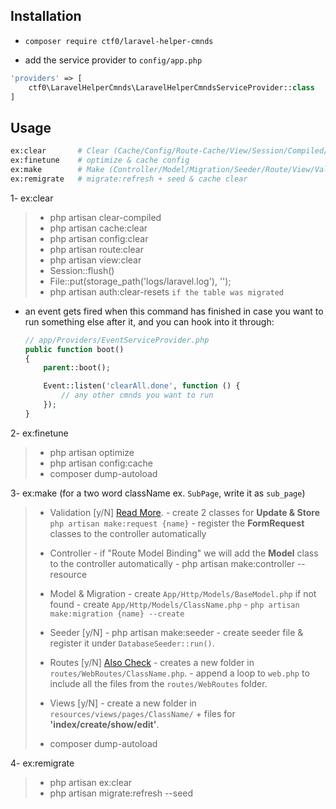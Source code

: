 ## Installation

- `composer require ctf0/laravel-helper-cmnds`

- add the service provider to `config/app.php`
```php
'providers' => [
    ctf0\LaravelHelperCmnds\LaravelHelperCmndsServiceProvider::class
]
```

## Usage

```bash
ex:clear       # Clear (Cache/Config/Route-Cache/View/Session/Compiled/Laravel-LogFile/Pass-Resets)
ex:finetune    # optimize & cache config
ex:make        # Make (Controller/Model/Migration/Seeder/Route/View/Validation)
ex:remigrate   # migrate:refresh + seed & cache clear
```

1- ex:clear
>  - php artisan clear-compiled
>  - php artisan cache:clear
>  - php artisan config:clear
>  - php artisan route:clear
>  - php artisan view:clear
>  - Session::flush()
>  - File::put(storage_path('logs/laravel.log'), '');
>  - php artisan auth:clear-resets `if the table was migrated`

* an event gets fired when this command has finished in case you want to run something else after it, and you can hook into it through: 
    ```php
    // app/Providers/EventServiceProvider.php
    public function boot()
    {
        parent::boot();

        Event::listen('clearAll.done', function () {
            // any other cmnds you want to run
        });
    }
    ```

2- ex:finetune
>  - php artisan optimize
>  - php artisan config:cache
>  - composer dump-autoload

3- ex:make (for a two word className ex. `SubPage`, write it as `sub_page`)
> - Validation [y/N] [Read More](https://ctf0.wordpress.com/2016/10/16/extend-formrequest-to-allow-more-functionality-in-laravel-v5-3/).
    - create 2 classes for **Update & Store** `php artisan make:request {name}`
    - register the **FormRequest** classes to the controller automatically
>
> - Controller
    - if "Route Model Binding" we will add the **Model** class to the controller automatically
    - php artisan make:controller --resource
>
> - Model & Migration
    - create `App/Http/Models/BaseModel.php` if not found
    - create `App/Http/Models/ClassName.php`
    - `php artisan make:migration {name} --create`
>
> - Seeder [y/N]
    - php artisan make:seeder
    - create seeder file & register it under `DatabaseSeeder::run()`.
>
> - Routes [y/N] [Also Check](http://code4fun.io/post/how-to-share-data-with-all-views-in-laravel-5-3-the-right-way)
    - creates a new folder in `routes/WebRoutes/ClassName.php`.
    - append a loop to `web.php` to include all the files from the `routes/WebRoutes` folder.
>
> - Views [y/N]
    - create a new folder in `resources/views/pages/ClassName/` + files for **'index/create/show/edit'**.
>
> - composer dump-autoload

4- ex:remigrate
>  - php artisan ex:clear
>  - php artisan migrate:refresh --seed

